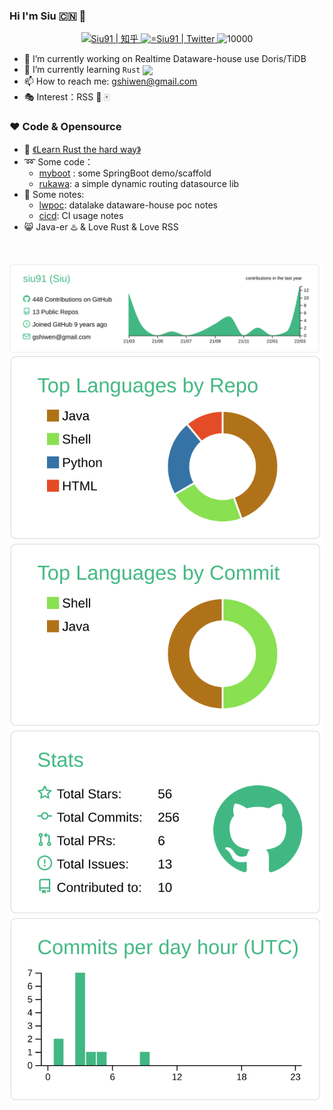 ### Hi I'm Siu 🇨🇳  👋

<!--
**siu91/siu91** is a ✨ _special_ ✨ repository because its `README.md` (this file) appears on your GitHub profile.
Here are some ideas to get you started:
- 🔭 I’m currently working on ...
- 🌱 I’m currently learning ...
- 👯 I’m looking to collaborate on ...
- 🤔 I’m looking for help with ...
- 💬 Ask me about ...
- 📫 How to reach me: ...
- 😄 Pronouns: ...
- ⚡ Fun fact: ...
-->


<p align="middle">
   <a href="https://www.zhihu.com/people/siu91">
      <img alt="Siu91 | 知乎" height="25px" src="https://ss1.baidu.com/6ONXsjip0QIZ8tyhnq/it/u=493147230,3096476255&amp;fm=195&amp;app=88&amp;f=JPEG?w=200&amp;h=200">
   </a>

   <a href="https://twitter.com/gshiwen">
      <img alt="=Siu91 | Twitter" height="25px" src="https://raw.githubusercontent.com/anuraghazra/anuraghazra/master/assets/twitter.svg" />
   </a>

   <img src="https://komarev.com/ghpvc/?username=siu91" alt="10000" height="23px"/>
</p>

- 🔭 I’m currently working on Realtime Dataware-house use Doris/TiDB
- 🌱 I’m currently learning  `Rust` <a href="https://www.rust-lang.org"><img src="https://avatars.githubusercontent.com/u/5430905?s=200&v=4" align="center"  width="2%" /></a>
- 📫 How to reach me: gshiwen@gmail.com
- :performing_arts: Interest：RSS :basketball: :mahjong:



### ❤️ Code & Opensource

- 📖 [《Learn Rust the hard way》](https://github.com/siu91/LearnRustTheHardWay)
- :loop: Some code：
  - [myboot](https://github.com/siu91/myboot) : some SpringBoot demo/scaffold
  - [rukawa](https://github.com/siu91/rukawa): a simple dynamic routing datasource lib 
- :ledger: Some notes:
  - [lwpoc](https://siu91.github.io/lwpoc-docs): datalake dataware-house poc notes
  - [cicd](https://siu91.github.io/cicd-docs): CI usage notes
- :smile_cat: Java-er :hotsprings: & Love Rust & Love RSS

<br />

[![](https://raw.githubusercontent.com/siu91/siu91/main/profile-summary-card-output/vue/0-profile-details.svg)](https://github.com/vn7n24fzkq/github-profile-summary-cards)
[![](https://raw.githubusercontent.com/siu91/siu91/main/profile-summary-card-output/vue/1-repos-per-language.svg)](https://github.com/vn7n24fzkq/github-profile-summary-cards) [![](https://raw.githubusercontent.com/siu91/siu91/main/profile-summary-card-output/vue/2-most-commit-language.svg)](https://github.com/vn7n24fzkq/github-profile-summary-cards)
[![](https://raw.githubusercontent.com/siu91/siu91/main/profile-summary-card-output/vue/3-stats.svg)](https://github.com/vn7n24fzkq/github-profile-summary-cards) [![](https://raw.githubusercontent.com/siu91/siu91/main/profile-summary-card-output/vue/4-productive-time.svg)](https://github.com/vn7n24fzkq/github-profile-summary-cards)
